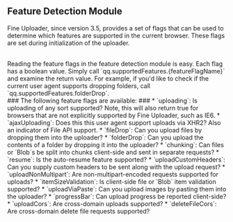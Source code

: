 ## Feature Detection Module ##

Fine Uploader, since version 3.5, provides a set of flags that can be used to determine which features are supported in
the current browser.  These flags are set during initialization of the uploader.

<br/>
Reading the feature flags in the feature detection module is easy.  Each flag has a boolean value.  Simply call
`qq.supportedFeatures.{featureFlagName}` and examine the return value.  For example, if you'd like to check if the current
user agent supports dropping folders, call `qq.supportedFeatures.folderDrop`.

<br/>
### The following feature flags are available: ###
* `uploading`: Is uploading of any sort supported?
Note, this will also return true for browsers that are not explicitly supported by Fine Uploader, such as IE6.
* `ajaxUploading`: Does this this user agent support uploads via XHR2?  Also an indicator of File API support.
* `fileDrop`: Can you upload files by dropping them into the uploader?
* `folderDrop`: Can you upload the contents of a folder by dropping it into the uploader?
* `chunking`: Can files or `Blob`s be split into chunks client-side and sent in separate requests?
* `resume`: Is the auto-resume feature supported?
* `uploadCustomHeaders`: Can you supply custom headers to be sent along with the upload request?
* `uploadNonMultipart`: Are non-multipart-encoded requests supported for uploads?
* `itemSizeValidation`: Is client-side file or `Blob` item validation supported?
* `uploadViaPaste`: Can you upload images by pasting them into the uploader?
* `progressBar`: Can upload progress be reported client-side?
* `uploadCors`: Are cross-domain uploads supported?
* `deleteFileCors`: Are cross-domain delete file requests supported?